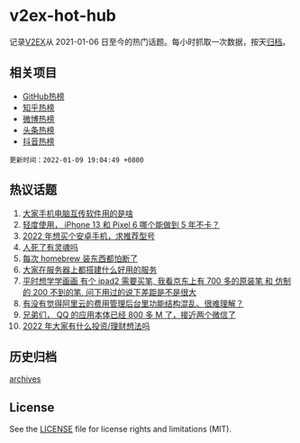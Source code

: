# v2ex-hot-hub

 记录[V2EX](https://www.v2ex.com/)从 2021-01-06 日至今的热门话题。每小时抓取一次数据，按天[归档](archives)。
 
 ## 相关项目

- [GitHub热榜](https://github.com/lonnyzhang423/github-hot-hub)
- [知乎热榜](https://github.com/lonnyzhang423/zhihu-hot-hub)
- [微博热榜](https://github.com/lonnyzhang423/weibo-hot-hub)
- [头条热榜](https://github.com/lonnyzhang423/toutiao-hot-hub)
- [抖音热榜](https://github.com/lonnyzhang423/douyin-hot-hub)


 `更新时间：2022-01-09 19:04:49 +0800`

## 热议话题

1. [大家手机电脑互传软件用的是啥](https://www.v2ex.com/t/827044)
1. [轻度使用， iPhone 13 和 Pixel 6 哪个能做到 5 年不卡？](https://www.v2ex.com/t/827030)
1. [2022 年想买个安卓手机，求推荐型号](https://www.v2ex.com/t/827105)
1. [人死了有灵魂吗](https://www.v2ex.com/t/827060)
1. [每次 homebrew 装东西都怕断了](https://www.v2ex.com/t/827088)
1. [大家在服务器上都搭建什么好用的服务](https://www.v2ex.com/t/827109)
1. [平时想学学画画 有个 ipad2 需要买笔, 我看京东上有 700 多的原装笔 和 仿制的 200 不到的笔, 问下用过的说下差距是不是很大](https://www.v2ex.com/t/827079)
1. [有没有觉得阿里云的费用管理后台里功能结构混乱、很难理解？](https://www.v2ex.com/t/827033)
1. [兄弟们， QQ 的应用本体已经 800 多 M 了，接近两个微信了](https://www.v2ex.com/t/827059)
1. [2022 年大家有什么投资/理财想法吗](https://www.v2ex.com/t/827038)

## 历史归档

[archives](archives)

## License

See the [LICENSE](LICENSE) file for license rights and limitations (MIT).
